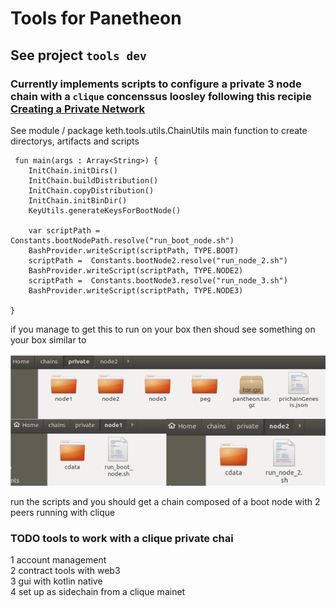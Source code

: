 # Tools for Panetheon

## See project `tools dev`

### Currently implements scripts to configure a private 3 node chain  with a `clique` concenssus loosley following this recipie [Creating a Private Network]('https://docs.pantheon.pegasys.tech/en/latest/Tutorials/Create-Private-Network/')

 See module / package keth.tools.utils.ChainUtils main function to create directorys, artifacts and scripts 

```
 fun main(args : Array<String>) {
    InitChain.initDirs()
    InitChain.buildDistribution()
    InitChain.copyDistribution()
    InitChain.initBinDir()
    KeyUtils.generateKeysForBootNode()

    var scriptPath =  Constants.bootNodePath.resolve("run_boot_node.sh")
    BashProvider.writeScript(scriptPath, TYPE.BOOT)
    scriptPath =  Constants.bootNode2.resolve("run_node_2.sh")
    BashProvider.writeScript(scriptPath, TYPE.NODE2)
    scriptPath =  Constants.bootNode3.resolve("run_node_3.sh")
    BashProvider.writeScript(scriptPath, TYPE.NODE3)

}
```

if you manage to get this to run on your box then shoud see something on your box similar to

![demo](https://github.com/nsavageJVM/pantheon/blob/tools_dev/tools-dev/prichain.png "dirs, scripts, artifacts")

run the scripts and you should get a chain composed of a boot node with 2 peers running with clique

### TODO tools to work with a clique private chai
1 account management  
2 contract tools with web3  
3 gui with kotlin native   
4 set up as sidechain from a clique mainet
      